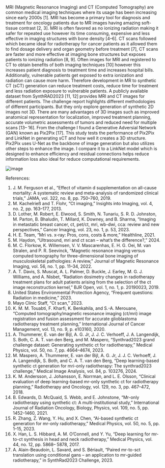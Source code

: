MRI (Magnetic Resonance Imaging) and CT (Computed Tomography) are common
medical imaging techniques where its usage has been increasing since early
2000s [1]. MRI has become a primary tool for diagnosis and treatment for oncology
patients due to MR images having amazing soft-tissue contrast [2, 3]. MRI
is often favored as no ionizing radiation making it safer for repeated use however
its time consuming, expensive and less effective in imaging structures with bone
density [4–6]. CT scans followed which became ideal for radiotherapy for cancer
patients as it allowed them to find dosage delivery and organ geometry before
treatment [7], CT scans are faster and more effective at imaging bone structures
but exposes patients to ionizing radiation [8, 9]. Often images for MRI and registered
to CT to obtain benefits of both imaging techniques [10] however this
increases patient diagnosis to treatment time and increases hospital bills. Additionally,
vulnerable patients get exposed to extra ionization and radiation can
cause more harm. Therefore development in MR to synthetic CT (sCT) generation
can reduce treatment costs, reduce time for treatment and less radiation
exposure to vulnerable patients.
A publicly available dataset from SynthRAD2023 [11, 12] provides MRI and CT
images for different patients. The challenge report highlights different methodologies
of different participants. But they only explore generation of synthetic
2D images not 3D. There are many advantages of 3D images such as improved
anatomical representation for localization, improved treatment planning, accurate
volumetric assessments of tumors and reduced need for multiple scans [13–
16].
From the challenge I found a Generative Adversial Network (GAN) known as
Pix2Pix [17]. This study tests the performance of Pix2Pix and LinkNet in generating
sCT and how well it creates a 3D structure. Pix2Pix uses U-Net as the
backbone of image generation but also utilizes other steps to enhance the image.
I compare it to a LinkNet model which is designed to enhance efficiency and
residual connections helps reduce information loss also ideal for reduce computational
requirements.

![image](https://github.com/user-attachments/assets/6f300054-f575-4a66-ba0e-9b05927127ea)

References:

1. J. M. Ferguson et al., “Effect of vitamin d supplementation on all-cause mortality: A
systematic review and meta-analysis of randomized clinical trials,” JAMA, vol. 322,
no. 8, pp. 750–760, 2019.
2. M. Kachelrieß and T. Flohr, “Ct imaging,” Insights into Imaging, vol. 4, no. 2,
pp. 163–177, 2013.
3. D. Lother, M. Robert, E. Elwood, S. Smith, N. Tunariu, S. R. D. Johnston, M. Parton,
B. Bhaludin, T. Millard, K. Downey, and B. Sharma, “Imaging in metastatic
breast cancer, ct, pet/ct, mri, wb-dwi, cca: review and new perspectives,” Cancer
Imaging, vol. 23, no. 1, p. 53, 2023.
4. H. E. Team, “Mri vs. x-ray: Pros, cons, costs & more,” Healthline, 2021.
5. M. Haydon, “Ultrasound, mri and ct scan – what’s the difference?,” 2024.
6. M. C. Florkow, K. Willemsen, V. V. Mascarenhas, E. H. G. Oei, M. van Stralen,
and P. R. Seevinck, “Magnetic resonance imaging versus computed tomography for
three-dimensional bone imaging of musculoskeletal pathologies: A review,” Journal
of Magnetic Resonance Imaging, vol. 56, no. 1, pp. 11–34, 2022.
7. A. T. Davis, S. Muscat, A. L. Palmer, D. Buckle, J. Earley, M. G. J. Williams,
and A. Nisbet, “Radiation dosimetry changes in radiotherapy treatment plans for
adult patients arising from the selection of the ct image reconstruction kernel,”
BJR Open, vol. 1, no. 1, p. 20190023, 2019.
8. United States Environmental Protection Agency, “Frequent questions: Radiation
in medicine,” 2023.
9. Mayo Clinic Staff, “Ct scan,” 2023.
10. K. M. M. Touabti, F. Kharfi, K. Benkahila, and S.-A. Merouane, “Computed
tomography/magnetic resonance imaging (ct/mri) image registration and fusion
assessment for accurate glioblastoma radiotherapy treatment planning,” International
Journal of Cancer Management, vol. 13, no. 9, p. e103160, 2020.
11. A. Thummerer, E. van der Bijl, A. G. Jr, J. J. C. Verhoeff, J. A. Langendijk,
S. Both, C. A. T. van den Berg, and M. Maspero, “Synthrad2023 grand challenge
dataset: Generating synthetic ct for radiotherapy,” Medical Physics, vol. 50, no. 7,
pp. 4664–4674, 2023.
12. M. Maspero, A. Thummerer, E. van der Bijl, A. G. Jr, J. J. C. Verhoeff, J. A.
Langendijk, S. Both, and C. A. T. van den Berg, “Deep learning-based synthetic ct
generation for mri-only radiotherapy: The synthrad2023 challenge,” Medical Image
Analysis, vol. 84, p. 103276, 2024.
13. K. M. Andersson, J. Johansson, E. Norrman, and L. E. Olsson, “Clinical evaluation
of deep learning-based mr-only synthetic ct for radiotherapy planning,” Radiotherapy
and Oncology, vol. 129, no. 3, pp. 467–472, 2018.
14. B. Edwards, D. McQuaid, S. Webb, and E. Johnstone, “Mr-only radiotherapy using
synthetic ct: A multi-institutional study,” International Journal of Radiation
Oncology, Biology, Physics, vol. 109, no. 5, pp. 1452–1460, 2021.
15. R. Zhang, Z. Wang, Y. Hu, and X. Chen, “Ai-based synthetic ct generation for
mr-only radiotherapy,” Medical Physics, vol. 50, no. 5, pp. 1–15, 2023.
16. X. Han, L. S. Hibbard, A. M. O’Connell, and Y. Yu, “Deep learning for mr-to-ct
synthesis in head and neck radiotherapy,” Medical Physics, vol. 44, no. 12, pp. 5868–
5878, 2017.
17. A. Alain-Beaudoin, L. Savard, and S. Bériault, “Paired mr-to-sct translation using
conditional gans – an application to mr-guided radiotherapy,” in SynthRad2023
Challenge, 2023.
